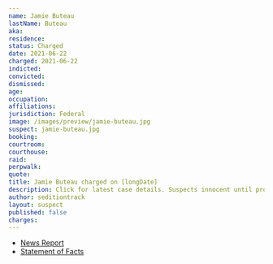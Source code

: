 ```yaml
---
name: Jamie Buteau
lastName: Buteau
aka:
residence:
status: Charged
date: 2021-06-22
charged: 2021-06-22
indicted:
convicted:
dismissed:
age:
occupation:
affiliations:
jurisdiction: Federal
image: /images/preview/jamie-buteau.jpg
suspect: jamie-buteau.jpg
booking:
courtroom:
courthouse:
raid:
perpwalk:
quote:
title: Jamie Buteau charged on [longDate]
description: Click for latest case details. Suspects innocent until proven guilty.
author: seditiontrack
layout: suspect
published: false
charges:
---
```


- [News Report]()
- [Statement of Facts](https://www.justice.gov/usao-dc/case-multi-defendant/file/1405871/download)
